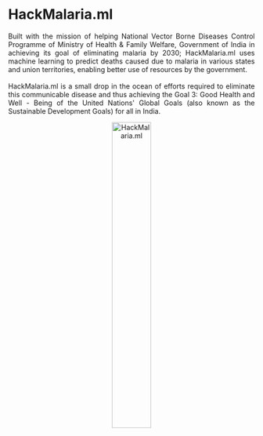 # HackMalaria.ml

<p align="justify">Built with the mission of helping National Vector Borne Diseases Control Programme of Ministry of Health & Family Welfare, Government of India in achieving its goal of eliminating malaria by 2030; HackMalaria.ml uses machine learning to predict deaths caused due to malaria in various states and union territories, enabling better use of resources by the government.<br><br>HackMalaria.ml is a small drop in the ocean of efforts required to eliminate this communicable disease and thus achieving the Goal 3: Good Health and Well - Being of the United Nations' Global Goals (also known as the Sustainable Development Goals) for all in India.</p>

<div align="center"><img src="https://dhruvavdhesh.net/images/hackmalariaml.jpg" alt="HackMalaria.ml" width="40%"></div>

